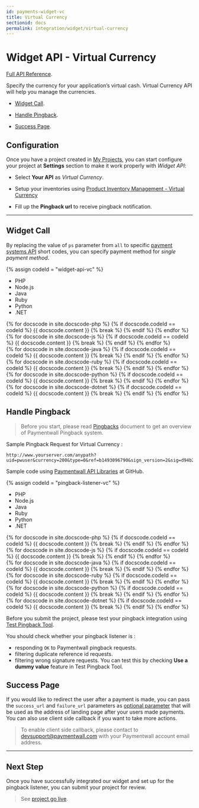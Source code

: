 ```yaml
---
id: payments-widget-vc
title: Virtual Currency
sectionid: docs
permalink: integration/widget/virtual-currency
---
```


# Widget API - Virtual Currency

[Full API Reference](/apis#section-widget-vc).  

Specify the currency for your application’s virtual cash. Virtual Currency API will help you manage the currencies.

* [Widget Call](#widget-call).

* [Handle Pingback](#handle-pingback).

* [Success Page](#success-page).

## Configuration

Once you have a project created in [My Projects](https://api.paymentwall.com/developers/applications), you can start configure your project at **Settings** section to make it work properly with *Widget API*:

* Select **Your API**  as *Virtual Currency*.

* Setup your inventories using [Product Inventory Management - Virtual Currency](/reference/product-inventory-management-vc)

* Fill up the **Pingback url** to receive pingback notification.

***

## Widget Call

By replacing the value of ```ps``` parameter from ```all``` to specific [payment systems API](/apis#section-tools-payment-systems) short codes, you can specify payment method for *single payment method*.

{% assign codeId = "widget-api-vc" %}
<div class="docs-code" id="{{ codeId }}">
  <ul class="docs-code-tabs">
    <li>
      <a class="docs-code-tabs__tab is-active" lang="php">PHP</a>
    </li>
    <li>
      <a class="docs-code-tabs__tab" lang="js">Node.js</a>
    </li>
    <li>
      <a class="docs-code-tabs__tab" lang="java">Java</a>
    </li>
    <li>
      <a class="docs-code-tabs__tab" lang="ruby">Ruby</a>
    </li>
    <li>
      <a class="docs-code-tabs__tab" lang="python">Python</a>
    </li>
    <li>
      <a class="docs-code-tabs__tab" lang="dotnet">.NET</a>
    </li>
  </ul>
  <div class="docs-code-tabs__body js-lang-php is-active">
    {% for docscode in site.docscode-php %}
    {% if docscode.codeId == codeId %}
    {{ docscode.content }}
    {% break %}
    {% endif %}
    {% endfor %}
  </div>
  <div class="docs-code-tabs__body js-lang-js">
    {% for docscode in site.docscode-js %}
    {% if docscode.codeId == codeId %}
    {{ docscode.content }}
    {% break %}
    {% endif %}
    {% endfor %}
  </div>
  <div class="docs-code-tabs__body js-lang-java">
    {% for docscode in site.docscode-java %}
    {% if docscode.codeId == codeId %}
    {{ docscode.content }}
    {% break %}
    {% endif %}
    {% endfor %}
  </div>
  <div class="docs-code-tabs__body js-lang-ruby">
    {% for docscode in site.docscode-ruby %}
    {% if docscode.codeId == codeId %}
    {{ docscode.content }}
    {% break %}
    {% endif %}
    {% endfor %}
  </div>
  <div class="docs-code-tabs__body js-lang-python">
    {% for docscode in site.docscode-python %}
    {% if docscode.codeId == codeId %}
    {{ docscode.content }}
    {% break %}
    {% endif %}
    {% endfor %}
  </div>
  <div class="docs-code-tabs__body js-lang-dotnet">
    {% for docscode in site.docscode-dotnet %}
    {% if docscode.codeId == codeId %}
    {{ docscode.content }}
    {% break %}
    {% endif %}
    {% endfor %}
  </div>
</div>

## Handle Pingback
>Before you start, please read [Pingbacks](/reference/pingback-home) document to get an overview of Paymentwall Pingback system.

Sample Pingback Request for Virtual Currency :

```
http://www.yourserver.com/anypath?uid=pwuser&currency=200&type=0&ref=b1493096790&sign_version=2&sig=d94b23ba8585f29978706dd1b153ead9
```

Sample code using [Paymentwall API Libraries](https://github.com/paymentwall) at GitHub.

{% assign codeId = "pingback-listener-vc" %}
<div class="docs-code" id="{{ codeId }}">
  <ul class="docs-code-tabs">
    <li>
      <a class="docs-code-tabs__tab is-active" lang="php">PHP</a>
    </li>
    <li>
      <a class="docs-code-tabs__tab" lang="js">Node.js</a>
    </li>
    <li>
      <a class="docs-code-tabs__tab" lang="java">Java</a>
    </li>
    <li>
      <a class="docs-code-tabs__tab" lang="ruby">Ruby</a>
    </li>
    <li>
      <a class="docs-code-tabs__tab" lang="python">Python</a>
    </li>
    <li>
      <a class="docs-code-tabs__tab" lang="dotnet">.NET</a>
    </li>
  </ul>
  <div class="docs-code-tabs__body js-lang-php is-active">
    {% for docscode in site.docscode-php %}
    {% if docscode.codeId == codeId %}
    {{ docscode.content }}
    {% break %}
    {% endif %}
    {% endfor %}
  </div>
  <div class="docs-code-tabs__body js-lang-js">
    {% for docscode in site.docscode-js %}
    {% if docscode.codeId == codeId %}
    {{ docscode.content }}
    {% break %}
    {% endif %}
    {% endfor %}
  </div>
  <div class="docs-code-tabs__body js-lang-java">
    {% for docscode in site.docscode-java %}
    {% if docscode.codeId == codeId %}
    {{ docscode.content }}
    {% break %}
    {% endif %}
    {% endfor %}
  </div>
  <div class="docs-code-tabs__body js-lang-ruby">
    {% for docscode in site.docscode-ruby %}
    {% if docscode.codeId == codeId %}
    {{ docscode.content }}
    {% break %}
    {% endif %}
    {% endfor %}
  </div>
  <div class="docs-code-tabs__body js-lang-python">
    {% for docscode in site.docscode-python %}
    {% if docscode.codeId == codeId %}
    {{ docscode.content }}
    {% break %}
    {% endif %}
    {% endfor %}
  </div>
  <div class="docs-code-tabs__body js-lang-dotnet">
    {% for docscode in site.docscode-dotnet %}
    {% if docscode.codeId == codeId %}
    {{ docscode.content }}
    {% break %}
    {% endif %}
    {% endfor %}
  </div>
</div>

Before you submit the project, please test your pingback integration using [Test Pingback Tool](/sandbox/pingback-tool).

You should check whether your pingback listener is :
- responding ```OK``` to Paymentwall pingback requests.
- filtering duplicate reference id requests.
- filtering wrong signature requests. You can test this by checking **Use a dummy value** feature in Test Pingback Tool.

## Success Page
If you would like to redirect the user after a payment is made, you can pass the ```success_url``` and ```failure_url``` parameters as [optional parameter](/apis#section-checkout-optional_parameter) that will be used as the address of landing page after your users made payments.
You can also use client side callback if you want to take more actions.

> To enable client side callback, please contact to devsupport@paymentwall.com with your Paymentwall account email address.

***

## Next Step

Once you have successfully integrated our widget and set up for the pingback listener, you can submit your project for review.

> See [project go live](/guides/review-home).
